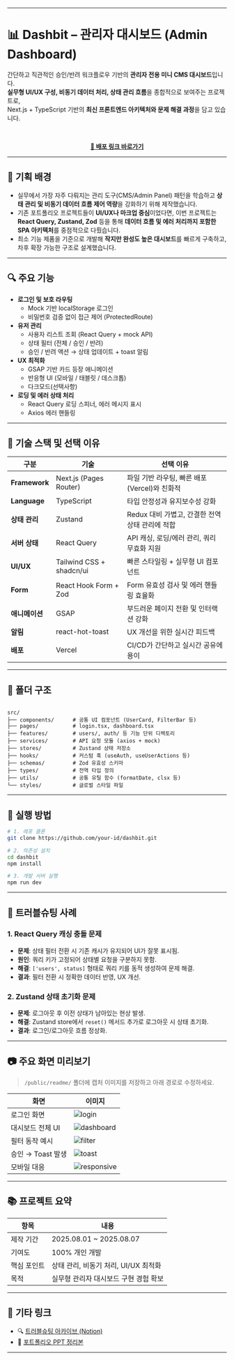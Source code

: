 

---

# 📊 Dashbit – 관리자 대시보드 (Admin Dashboard)

간단하고 직관적인 승인/반려 워크플로우 기반의 **관리자 전용 미니 CMS 대시보드**입니다.  
**실무형 UI/UX 구성, 비동기 데이터 처리, 상태 관리 흐름**을 종합적으로 보여주는 프로젝트로,  
Next.js + TypeScript 기반의 **최신 프론트엔드 아키텍처와 문제 해결 과정**을 담고 있습니다.

<br />

<p align="center">
  <a href="https://dashbit.vercel.app/" target="_blank"><strong>🚀 배포 링크 바로가기</strong></a>
</p>

---

## 📝 기획 배경

- 실무에서 가장 자주 다뤄지는 관리 도구(CMS/Admin Panel) 패턴을 학습하고 **상태 관리 및 비동기 데이터 흐름 제어 역량**을 강화하기 위해 제작했습니다.
- 기존 포트폴리오 프로젝트들이 **UI/UX나 마크업 중심**이었다면, 이번 프로젝트는 **React Query, Zustand, Zod** 등을 통해 **데이터 흐름 및 에러 처리까지 포함한 SPA 아키텍처**를 중점적으로 다뤘습니다.
- 최소 기능 제품을 기준으로 개발해 **작지만 완성도 높은 대시보드**를 빠르게 구축하고, 차후 확장 가능한 구조로 설계했습니다.

---

## 🔍 주요 기능

- **로그인 및 보호 라우팅**
  - Mock 기반 localStorage 로그인
  - 비밀번호 검증 없이 접근 제어 (ProtectedRoute)
- **유저 관리**
  - 사용자 리스트 조회 (React Query + mock API)
  - 상태 필터 (전체 / 승인 / 반려)
  - 승인 / 반려 액션 → 상태 업데이트 + toast 알림
- **UX 최적화**
  - GSAP 기반 카드 등장 애니메이션
  - 반응형 UI (모바일 / 태블릿 / 데스크톱)
  - 다크모드(선택사항)
- **로딩 및 에러 상태 처리**
  - React Query 로딩 스피너, 에러 메시지 표시
  - Axios 에러 핸들링

---

## 🧱 기술 스택 및 선택 이유

| 구분 | 기술 | 선택 이유 |
|------|------|-----------|
| **Framework** | Next.js (Pages Router) | 파일 기반 라우팅, 빠른 배포(Vercel)와 친화적 |
| **Language** | TypeScript | 타입 안정성과 유지보수성 강화 |
| **상태 관리** | Zustand | Redux 대비 가볍고, 간결한 전역 상태 관리에 적합 |
| **서버 상태** | React Query | API 캐싱, 로딩/에러 관리, 쿼리 무효화 지원 |
| **UI/UX** | Tailwind CSS + shadcn/ui | 빠른 스타일링 + 실무형 UI 컴포넌트 |
| **Form** | React Hook Form + Zod | Form 유효성 검사 및 에러 핸들링 효율화 |
| **애니메이션** | GSAP | 부드러운 페이지 전환 및 인터랙션 강화 |
| **알림** | react-hot-toast | UX 개선을 위한 실시간 피드백 |
| **배포** | Vercel | CI/CD가 간단하고 실시간 공유에 용이 |

---

## 📁 폴더 구조

```

src/
├── components/      # 공통 UI 컴포넌트 (UserCard, FilterBar 등)
├── pages/           # login.tsx, dashboard.tsx
├── features/        # users/, auth/ 등 기능 단위 디렉토리
├── services/        # API 요청 모듈 (axios + mock)
├── stores/          # Zustand 상태 저장소
├── hooks/           # 커스텀 훅 (useAuth, useUserActions 등)
├── schemas/         # Zod 유효성 스키마
├── types/           # 전역 타입 정의
├── utils/           # 공통 유틸 함수 (formatDate, clsx 등)
└── styles/          # 글로벌 스타일 파일

````

---

## 🚀 실행 방법

```bash
# 1. 레포 클론
git clone https://github.com/your-id/dashbit.git

# 2. 의존성 설치
cd dashbit
npm install

# 3. 개발 서버 실행
npm run dev
````

---

## 🧪 트러블슈팅 사례

### 1. React Query 캐싱 충돌 문제

* **문제**: 상태 필터 전환 시 기존 캐시가 유지되어 UI가 잘못 표시됨.
* **원인**: 쿼리 키가 고정되어 상태별 요청을 구분하지 못함.
* **해결**: `['users', status]` 형태로 쿼리 키를 동적 생성하여 문제 해결.
* **결과**: 필터 전환 시 정확한 데이터 반영, UX 개선.

### 2. Zustand 상태 초기화 문제

* **문제**: 로그아웃 후 이전 상태가 남아있는 현상 발생.
* **해결**: Zustand store에서 `reset()` 메서드 추가로 로그아웃 시 상태 초기화.
* **결과**: 로그인/로그아웃 흐름 정상화.

---

## 📷 주요 화면 미리보기

> `/public/readme/` 폴더에 캡처 이미지를 저장하고 아래 경로로 수정하세요.

| 화면            | 이미지                                         |
| ------------- | ------------------------------------------- |
| 로그인 화면        | ![login](./public/readme/login.png)         |
| 대시보드 전체 UI    | ![dashboard](./public/readme/dashboard.png) |
| 필터 동작 예시      | ![filter](./public/readme/filter.png)       |
| 승인 → Toast 발생 | ![toast](./public/readme/toast.png)         |
| 모바일 대응        | ![responsive](./public/readme/mobile.png)   |

---

## 📚 프로젝트 요약

| 항목     | 내용                       |
| ------ | ------------------------ |
| 제작 기간  | 2025.08.01 \~ 2025.08.07 |
| 기여도    | 100% 개인 개발               |
| 핵심 포인트 | 상태 관리, 비동기 처리, UI/UX 최적화 |
| 목적     | 실무형 관리자 대시보드 구현 경험 확보    |

---

## 🔗 기타 링크

* 🔍 [트러블슈팅 아카이브 (Notion)](https://www.notion.so/your-troubleshooting-link)
* 🧾 [포트폴리오 PPT 정리본](https://your-link.com)

---




